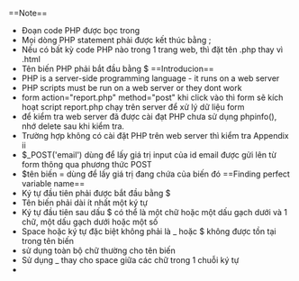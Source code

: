 ==Note==
- Đoạn code PHP được bọc trong <?php 'code thực thi' ?>
- Mọi dòng PHP statement phải được kết thúc bằng ;
- Nếu có bất kỳ code PHP nào trong 1 trang web, thì đặt tên .php thay vì .html
- Tên biến PHP phải bắt đầu bằng $
==Introducion==
- PHP is a server-side programming language - it runs on a web server
- PHP scripts must be run on a web server or they dont work
- form action="report.php" method="post" khi click vào thì form sẽ kích hoạt script report.php chạy trên server để xử lý dữ liệu form
- để kiểm tra web server đã được cài đạt PHP chưa sử dụng phpinfo(), nhớ delete sau khi kiểm tra.
- Trường hợp không có cài đặt PHP trên web server thì kiểm tra Appendix ii
- $_POST('email') dùng để lấy giá trị input của id email được gửi lên từ form thông qua phương thức POST
- $tên biến = dùng để lấy giá trị đang chứa của biến đó
==Finding perfect variable name==
- Ký tự đầu tiên phải được bắt đầu bằng $
- Tên biến phải dài ít nhất một ký tự
- Ký tự đầu tiên sau dấu $ có thể là một chữ hoặc một dấu gạch dưới và 1 chữ, một dấu gạch dưới hoặc một số
- Space hoặc ký tự đặc biệt không phải là _ hoặc $ không được tồn tại trong tên biến
- sử dụng toàn bộ chữ thường cho tên biến
- Sử dụng _ thay cho space giữa các chữ trong 1 chuỗi ký tự
- 